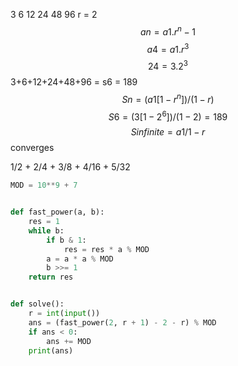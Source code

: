 3 6 12 24 48 96
r = 2
$$an = a1.r^n-1$$
$$a4 = a1 . r^3$$
$$24 = 3 . 2^3$$
3+6+12+24+48+96 = s6 = 189
$$Sn = (a1[1-r^n])/(1 - r)$$
$$S6 = (3[1-2^6])/(1-2) = 189$$
$$S infinite = a1/1-r$$ converges

1/2 + 2/4 + 3/8 + 4/16 + 5/32

```py
MOD = 10**9 + 7


def fast_power(a, b):
    res = 1
    while b:
        if b & 1:
            res = res * a % MOD
        a = a * a % MOD
        b >>= 1
    return res


def solve():
    r = int(input())
    ans = (fast_power(2, r + 1) - 2 - r) % MOD
    if ans < 0:
        ans += MOD
    print(ans)

```